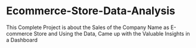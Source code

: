 # Ecommerce-Store-Data-Analysis
This Complete Project is about the Sales of the Company Name as E-commerce Store and Using the Data, Came up with the Valuable Insights in a Dashboard
